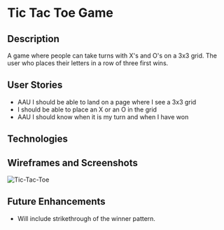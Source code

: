 # Tic Tac Toe Game

## Description
A game where people can take turns with X's and O's on a 3x3 grid. The user who places their letters in a row of three first wins.

## User Stories
- AAU I should be able to land on a page where I see a 3x3 grid
- I should be able to place an X or an O in the grid
- AAU I should know when it is my turn and when I have won

## Technologies


## Wireframes and Screenshots
![Tic-Tac-Toe](https://i.imgur.com/wuQGLxg.jpg)

## Future Enhancements
- Will include strikethrough of the winner pattern.